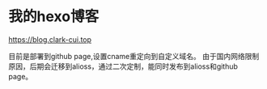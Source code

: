 # 我的hexo博客
https://blog.clark-cui.top

目前是部署到github page,设置cname重定向到自定义域名。
由于国内网络限制原因，后期会迁移到alioss，通过二次定制，能同时发布到alioss和github page。
